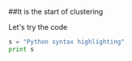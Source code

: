##It is the start of clustering

Let's try the code
 
```python
s = "Python syntax highlighting"
print s
```
